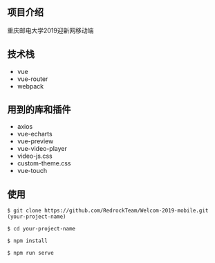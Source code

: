 ## 项目介绍

重庆邮电大学2019迎新网移动端



## 技术栈

- vue
- vue-router
- webpack



## 用到的库和插件

- axios
- vue-echarts
- vue-preview
- vue-video-player
- video-js.css
- custom-theme.css
- vue-touch

## 使用

```
$ git clone https://github.com/RedrockTeam/Welcom-2019-mobile.git (your-project-name)

$ cd your-project-name

$ npm install 

$ npm run serve
```